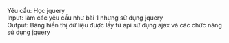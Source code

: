 Yêu cầu: Học jquery <br>
Input: làm các yêu cầu như bài 1 nhưng sử dụng jquery <br>
Output: Bảng hiển thị dữ liệu được lấy từ api sử dụng ajax và các chức năng sử dụng jquery 
